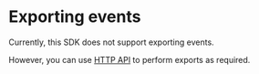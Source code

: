 # Exporting events

Currently, this SDK does not support exporting events.

However, you can use [HTTP API](http#exporting-events) to perform exports as required.

